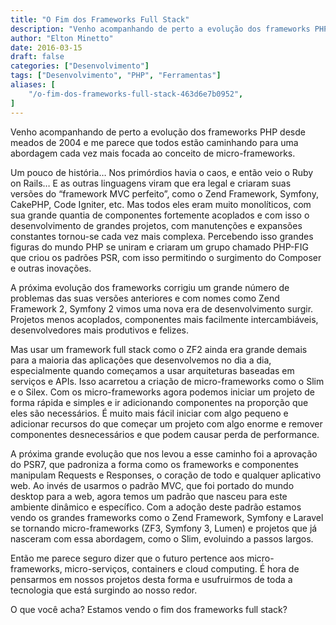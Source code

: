 ```yaml
---
title: "O Fim dos Frameworks Full Stack"
description: "Venho acompanhando de perto a evolução dos frameworks PHP desde meados de 2004 e me parece que todos estão caminhando para uma abordagem..."
author: "Elton Minetto"
date: 2016-03-15
draft: false
categories: ["Desenvolvimento"]
tags: ["Desenvolvimento", "PHP", "Ferramentas"]
aliases: [
    "/o-fim-dos-frameworks-full-stack-463d6e7b0952",
]
---
```


Venho acompanhando de perto a evolução dos frameworks PHP desde meados de 2004 e me parece que todos estão caminhando para uma abordagem cada vez mais focada ao conceito de micro-frameworks.

Um pouco de história… Nos primórdios havia o caos, e então veio o Ruby on Rails… E as outras linguagens viram que era legal e criaram suas versões do “framework MVC perfeito”, como o Zend Framework, Symfony, CakePHP, Code Igniter, etc. Mas todos eles eram muito monolíticos, com sua grande quantia de componentes fortemente acoplados e com isso o desenvolvimento de grandes projetos, com manutenções e expansões constantes tornou-se cada vez mais complexa. Percebendo isso grandes figuras do mundo PHP se uniram e criaram um grupo chamado PHP-FIG que criou os padrões PSR, com isso permitindo o surgimento do Composer e outras inovações.

A próxima evolução dos frameworks corrigiu um grande número de problemas das suas versões anteriores e com nomes como Zend Framework 2, Symfony 2 vimos uma nova era de desenvolvimento surgir. Projetos menos acoplados, componentes mais facilmente intercambiáveis, desenvolvedores mais produtivos e felizes.

Mas usar um framework full stack como o ZF2 ainda era grande demais para a maioria das aplicações que desenvolvemos no dia a dia, especialmente quando começamos a usar arquiteturas baseadas em serviços e APIs. Isso acarretou a criação de micro-frameworks como o Slim e o Silex. Com os micro-frameworks agora podemos iniciar um projeto de forma rápida e simples e ir adicionando componentes na proporção que eles são necessários. É muito mais fácil iniciar com algo pequeno e adicionar recursos do que começar um projeto com algo enorme e remover componentes desnecessários e que podem causar perda de performance.

A próxima grande evolução que nos levou a esse caminho foi a aprovação do PSR7, que padroniza a forma como os frameworks e componentes manipulam Requests e Responses, o coração de todo e qualquer aplicativo web. Ao invés de usarmos o padrão MVC, que foi portado do mundo desktop para a web, agora temos um padrão que nasceu para este ambiente dinâmico e específico. Com a adoção deste padrão estamos vendo os grandes frameworks como o Zend Framework, Symfony e Laravel se tornando micro-frameworks (ZF3, Symfony 3, Lumen) e projetos que já nasceram com essa abordagem, como o Slim, evoluindo a passos largos.

Então me parece seguro dizer que o futuro pertence aos micro-frameworks, micro-serviços, containers e cloud computing. É hora de pensarmos em nossos projetos desta forma e usufruirmos de toda a tecnologia que está surgindo ao nosso redor.

O que você acha? Estamos vendo o fim dos frameworks full stack?
